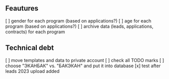## Feautures
[ ] gender for each program (based on applications?)
[ ] age for each program (based on applications?)
[ ] archive data (leads, applications, contracts) for each program

## Technical debt
[ ] move templates and data to private account
[ ] check all TODO marks
[ ] choose "ЭКАНБАК" vs. "БАКЭКАН" and put it into database
[x] test after leads 2023 upload added
